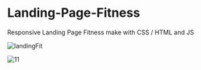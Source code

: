# Landing-Page-Fitness
Responsive Landing Page Fitness make with CSS / HTML and JS

![landingFit](https://user-images.githubusercontent.com/65081691/120876215-e3e9ba80-c585-11eb-8bfd-d856464b8afe.gif)

![11](https://user-images.githubusercontent.com/65081691/120876279-3aef8f80-c586-11eb-9675-1466dc17d464.png)
